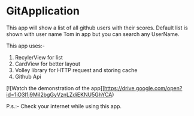 # GitApplication
This app will show a list of all github users with their scores. Default list is shown with user name Tom in app but you can search any UserName.

This app uses:-
  1. RecylerView for list
  2. CardView for better layout
  3. Volley library for HTTP request and storing cache
  4. Github Api

[![Watch the demonstration of the app]]https://drive.google.com/open?id=1iO3I1j9MiI2bgGyVznLZdiEKNU5GhYCA)


P.s.:- Check your internet while using this app.

